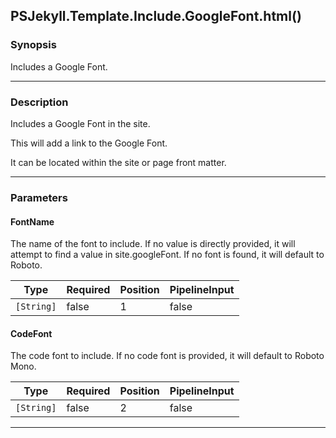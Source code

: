 PSJekyll.Template.Include.GoogleFont.html()
-------------------------------------------

### Synopsis
Includes a Google Font.

---

### Description

Includes a Google Font in the site.

This will add a link to the Google Font.

It can be located within the site or page front matter.

---

### Parameters
#### **FontName**
The name of the font to include.
If no value is directly provided, it will attempt to find a value in site.googleFont.
If no font is found, it will default to Roboto.

|Type      |Required|Position|PipelineInput|
|----------|--------|--------|-------------|
|`[String]`|false   |1       |false        |

#### **CodeFont**
The code font to include.
If no code font is provided, it will default to Roboto Mono.

|Type      |Required|Position|PipelineInput|
|----------|--------|--------|-------------|
|`[String]`|false   |2       |false        |

---
